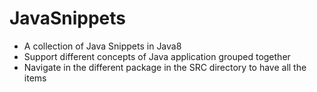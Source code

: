 # JavaSnippets

- A collection of Java Snippets in Java8
- Support different concepts of Java application grouped together
- Navigate in the different package in the SRC directory to have all the items

